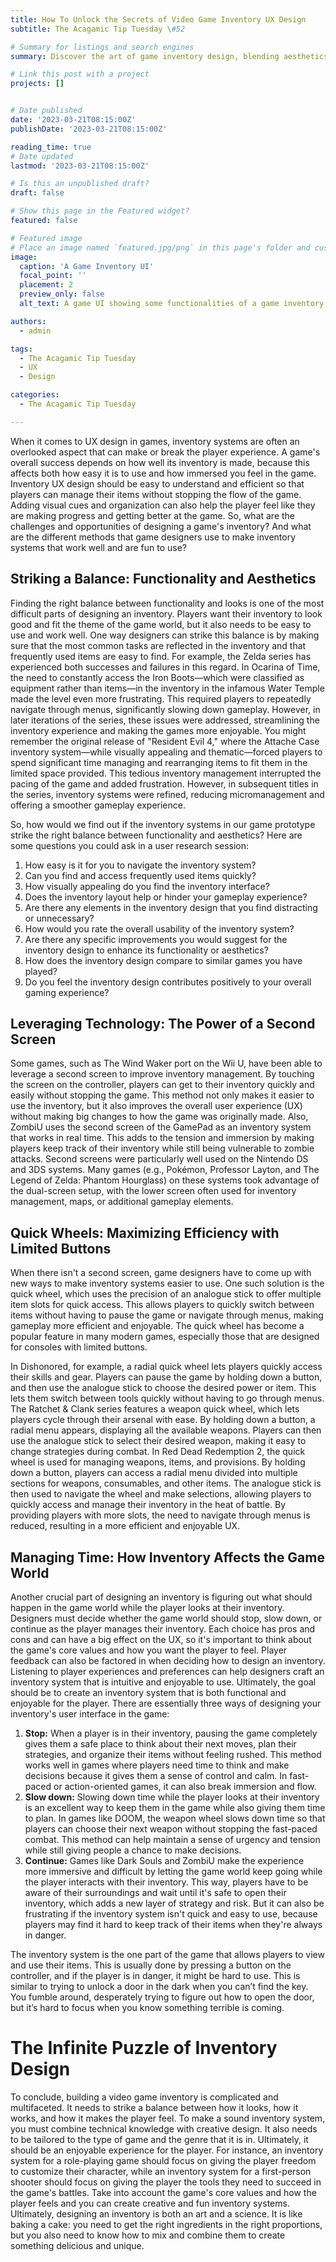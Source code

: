 ```yaml
---
title: How To Unlock the Secrets of Video Game Inventory UX Design
subtitle: The Acagamic Tip Tuesday \#52

# Summary for listings and search engines
summary: Discover the art of game inventory design, blending aesthetics & functionality to enhance UX in iconic games like Zelda and Dark Souls. Find out how game UX designers balance the need for an inventory system that looks good with the need for players to be able to manage their items easily.

# Link this post with a project
projects: []


# Date published
date: '2023-03-21T08:15:00Z'
publishDate: '2023-03-21T08:15:00Z'

reading_time: true
# Date updated
lastmod: '2023-03-21T08:15:00Z'

# Is this an unpublished draft?
draft: false

# Show this page in the Featured widget?
featured: false

# Featured image
# Place an image named `featured.jpg/png` in this page's folder and customize its options here.
image:
  caption: 'A Game Inventory UI'
  focal_point: ''
  placement: 2
  preview_only: false
  alt_text: A game UI showing some functionalities of a game inventory system.

authors:
  - admin

tags:
  - The Acagamic Tip Tuesday
  - UX
  - Design

categories:
  - The Acagamic Tip Tuesday

---
```

When it comes to UX design in games, inventory systems are often an overlooked aspect that can make or break the player experience. A game's overall success depends on how well its inventory is made, because this affects both how easy it is to use and how immersed you feel in the game. Inventory UX design should be easy to understand and efficient so that players can manage their items without stopping the flow of the game. Adding visual cues and organization can also help the player feel like they are making progress and getting better at the game. So, what are the challenges and opportunities of designing a game's inventory? And what are the different methods that game designers use to make inventory systems that work well and are fun to use?

## Striking a Balance: Functionality and Aesthetics

Finding the right balance between functionality and looks is one of the most difficult parts of designing an inventory. Players want their inventory to look good and fit the theme of the game world, but it also needs to be easy to use and work well. One way designers can strike this balance is by making sure that the most common tasks are reflected in the inventory and that frequently used items are easy to find. For example, the Zelda series has experienced both successes and failures in this regard. In Ocarina of Time, the need to constantly access the Iron Boots—which were classified as equipment rather than items—in the inventory in the infamous Water Temple made the level even more frustrating. This required players to repeatedly navigate through menus, significantly slowing down gameplay. However, in later iterations of the series, these issues were addressed, streamlining the inventory experience and making the games more enjoyable. You might remember the original release of "Resident Evil 4," where the Attache Case inventory system—while visually appealing and thematic—forced players to spend significant time managing and rearranging items to fit them in the limited space provided. This tedious inventory management interrupted the pacing of the game and added frustration. However, in subsequent titles in the series, inventory systems were refined, reducing micromanagement and offering a smoother gameplay experience.

So, how would we find out if the inventory systems in our game prototype strike the right balance between functionality and aesthetics? Here are some questions you could ask in a user research session:

1. How easy is it for you to navigate the inventory system?
2. Can you find and access frequently used items quickly?
3. How visually appealing do you find the inventory interface?
4. Does the inventory layout help or hinder your gameplay experience?
5. Are there any elements in the inventory design that you find distracting or unnecessary?
6. How would you rate the overall usability of the inventory system?
7. Are there any specific improvements you would suggest for the inventory design to enhance its functionality or aesthetics?
8. How does the inventory design compare to similar games you have played?
9. Do you feel the inventory design contributes positively to your overall gaming experience?

## Leveraging Technology: The Power of a Second Screen

Some games, such as The Wind Waker port on the Wii U, have been able to leverage a second screen to improve inventory management. By touching the screen on the controller, players can get to their inventory quickly and easily without stopping the game. This method not only makes it easier to use the inventory, but it also improves the overall user experience (UX) without making big changes to how the game was originally made. Also, ZombiU uses the second screen of the GamePad as an inventory system that works in real time. This adds to the tension and immersion by making players keep track of their inventory while still being vulnerable to zombie attacks. Second screens were particularly well used on the Nintendo DS and 3DS systems. Many games (e.g., Pokémon, Professor Layton, and The Legend of Zelda: Phantom Hourglass) on these systems took advantage of the dual-screen setup, with the lower screen often used for inventory management, maps, or additional gameplay elements.

## Quick Wheels: Maximizing Efficiency with Limited Buttons

When there isn't a second screen, game designers have to come up with new ways to make inventory systems easier to use. One such solution is the quick wheel, which uses the precision of an analogue stick to offer multiple item slots for quick access. This allows players to quickly switch between items without having to pause the game or navigate through menus, making gameplay more efficient and enjoyable. The quick wheel has become a popular feature in many modern games, especially those that are designed for consoles with limited buttons.

In Dishonored, for example, a radial quick wheel lets players quickly access their skills and gear. Players can pause the game by holding down a button, and then use the analogue stick to choose the desired power or item. This lets them switch between tools quickly without having to go through menus. The Ratchet & Clank series features a weapon quick wheel, which lets players cycle through their arsenal with ease. By holding down a button, a radial menu appears, displaying all the available weapons. Players can then use the analogue stick to select their desired weapon, making it easy to change strategies during combat. In Red Dead Redemption 2, the quick wheel is used for managing weapons, items, and provisions. By holding down a button, players can access a radial menu divided into multiple sections for weapons, consumables, and other items. The analogue stick is then used to navigate the wheel and make selections, allowing players to quickly access and manage their inventory in the heat of battle. By providing players with more slots, the need to navigate through menus is reduced, resulting in a more efficient and enjoyable UX.

## Managing Time: How Inventory Affects the Game World

Another crucial part of designing an inventory is figuring out what should happen in the game world while the player looks at their inventory. Designers must decide whether the game world should stop, slow down, or continue as the player manages their inventory. Each choice has pros and cons and can have a big effect on the UX, so it's important to think about the game's core values and how you want the player to feel. Player feedback can also be factored in when deciding how to design an inventory. Listening to player experiences and preferences can help designers craft an inventory system that is intuitive and enjoyable to use. Ultimately, the goal should be to create an inventory system that is both functional and enjoyable for the player. There are essentially three ways of designing your inventory's user interface in the game:

1. **Stop:** When a player is in their inventory, pausing the game completely gives them a safe place to think about their next moves, plan their strategies, and organize their items without feeling rushed. This method works well in games where players need time to think and make decisions because it gives them a sense of control and calm. In fast-paced or action-oriented games, it can also break immersion and flow.
2. **Slow down:** Slowing down time while the player looks at their inventory is an excellent way to keep them in the game while also giving them time to plan. In games like DOOM, the weapon wheel slows down time so that players can choose their next weapon without stopping the fast-paced combat. This method can help maintain a sense of urgency and tension while still giving people a chance to make decisions.
3. **Continue:** Games like Dark Souls and ZombiU make the experience more immersive and difficult by letting the game world keep going while the player interacts with their inventory. This way, players have to be aware of their surroundings and wait until it's safe to open their inventory, which adds a new layer of strategy and risk. But it can also be frustrating if the inventory system isn't quick and easy to use, because players may find it hard to keep track of their items when they're always in danger.

The inventory system is the one part of the game that allows players to view and use their items. This is usually done by pressing a button on the controller, and if the player is in danger, it might be hard to use. This is similar to trying to unlock a door in the dark when you can’t find the key. You fumble around, desperately trying to figure out how to open the door, but it’s hard to focus when you know something terrible is coming.

# The Infinite Puzzle of Inventory Design

To conclude, building a video game inventory is complicated and multifaceted. It needs to strike a balance between how it looks, how it works, and how it makes the player feel. To make a sound inventory system, you must combine technical knowledge with creative design. It also needs to be tailored to the type of game and the genre that it is in. Ultimately, it should be an enjoyable experience for the player. For instance, an inventory system for a role-playing game should focus on giving the player freedom to customize their character, while an inventory system for a first-person shooter should focus on giving the player the tools they need to succeed in the game's battles. Take into account the game's core values and how the player feels and you can create creative and fun inventory systems. Ultimately, designing an inventory is both an art and a science. It is like baking a cake: you need to get the right ingredients in the right proportions, but you also need to know how to mix and combine them to create something delicious and unique.

